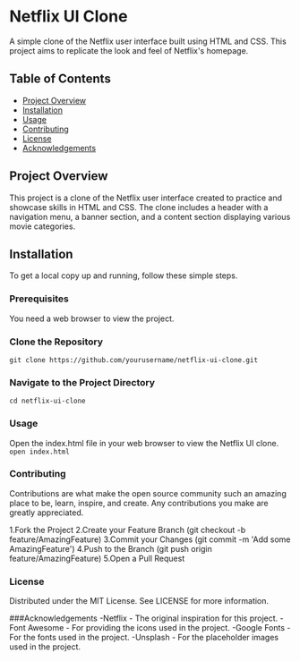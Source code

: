 # Netflix UI Clone

A simple clone of the Netflix user interface built using HTML and CSS. This project aims to replicate the look and feel of Netflix's homepage.

## Table of Contents

- [Project Overview](#project-overview)
- [Installation](#installation)
- [Usage](#usage)
- [Contributing](#contributing)
- [License](#license)
- [Acknowledgements](#acknowledgements)

## Project Overview

This project is a clone of the Netflix user interface created to practice and showcase skills in HTML and CSS. The clone includes a header with a navigation menu, a banner section, and a content section displaying various movie categories.

## Installation

To get a local copy up and running, follow these simple steps.

### Prerequisites

You need a web browser to view the project.

### Clone the Repository

``
git clone https://github.com/yourusername/netflix-ui-clone.git
``
### Navigate to the Project Directory
``
cd netflix-ui-clone
``
### Usage
Open the index.html file in your web browser to view the Netflix UI clone.
``
open index.html
``
### Contributing
  Contributions are what make the open source community such an amazing place to be, learn, inspire, and create. Any           contributions you make are greatly appreciated.
  
  1.Fork the Project
  2.Create your Feature Branch (git checkout -b feature/AmazingFeature)
  3.Commit your Changes (git commit -m 'Add some AmazingFeature')
  4.Push to the Branch (git push origin feature/AmazingFeature)
  5.Open a Pull Request
  
### License
  Distributed under the MIT License. See LICENSE for more information.
  
###Acknowledgements
  -Netflix - The original inspiration for this project.
  -Font Awesome - For providing the icons used in the project.
  -Google Fonts - For the fonts used in the project.
  -Unsplash - For the placeholder images used in the project.

